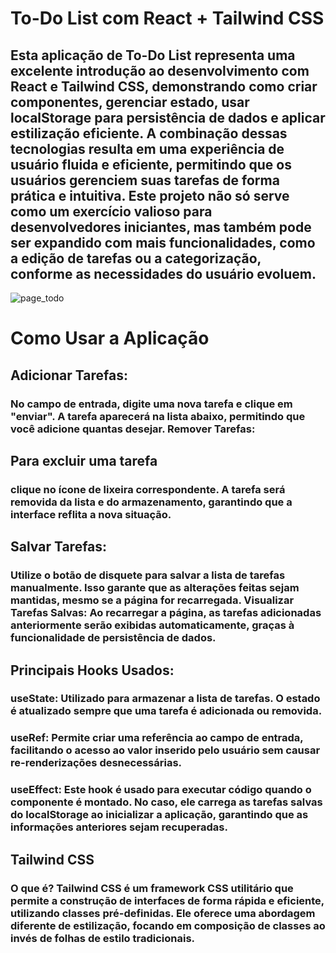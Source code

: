 # To-Do List com React + Tailwind CSS 

## Esta aplicação de To-Do List representa uma excelente introdução ao desenvolvimento com React e Tailwind CSS, demonstrando como criar componentes, gerenciar estado, usar localStorage para persistência de dados e aplicar estilização eficiente. A combinação dessas tecnologias resulta em uma experiência de usuário fluida e eficiente, permitindo que os usuários gerenciem suas tarefas de forma prática e intuitiva. Este projeto não só serve como um exercício valioso para desenvolvedores iniciantes, mas também pode ser expandido com mais funcionalidades, como a edição de tarefas ou a categorização, conforme as necessidades do usuário evoluem.

![page_todo](https://github.com/user-attachments/assets/d45b7910-7632-4ea2-a346-95aea51df4fb)

# Como Usar a Aplicação

## Adicionar Tarefas:
### No campo de entrada, digite uma nova tarefa e clique em "enviar". A tarefa aparecerá na lista abaixo, permitindo que você adicione quantas desejar. Remover Tarefas:

## Para excluir uma tarefa 
### clique no ícone de lixeira correspondente. A tarefa será removida da lista e do armazenamento, garantindo que a interface reflita a nova situação.


## Salvar Tarefas:
### Utilize o botão de disquete para salvar a lista de tarefas manualmente. Isso garante que as alterações feitas sejam mantidas, mesmo se a página for recarregada. Visualizar Tarefas Salvas: Ao recarregar a página, as tarefas adicionadas anteriormente serão exibidas automaticamente, graças à funcionalidade de persistência de dados.

## Principais Hooks Usados:

### useState: Utilizado para armazenar a lista de tarefas. O estado é atualizado sempre que uma tarefa é adicionada ou removida.

### useRef: Permite criar uma referência ao campo de entrada, facilitando o acesso ao valor inserido pelo usuário sem causar re-renderizações desnecessárias.

### useEffect: Este hook é usado para executar código quando o componente é montado. No caso, ele carrega as tarefas salvas do localStorage ao inicializar a aplicação, garantindo que as informações anteriores sejam recuperadas.

## Tailwind CSS

### O que é? Tailwind CSS é um framework CSS utilitário que permite a construção de interfaces de forma rápida e eficiente, utilizando classes pré-definidas. Ele oferece uma abordagem diferente de estilização, focando em composição de classes ao invés de folhas de estilo tradicionais.
